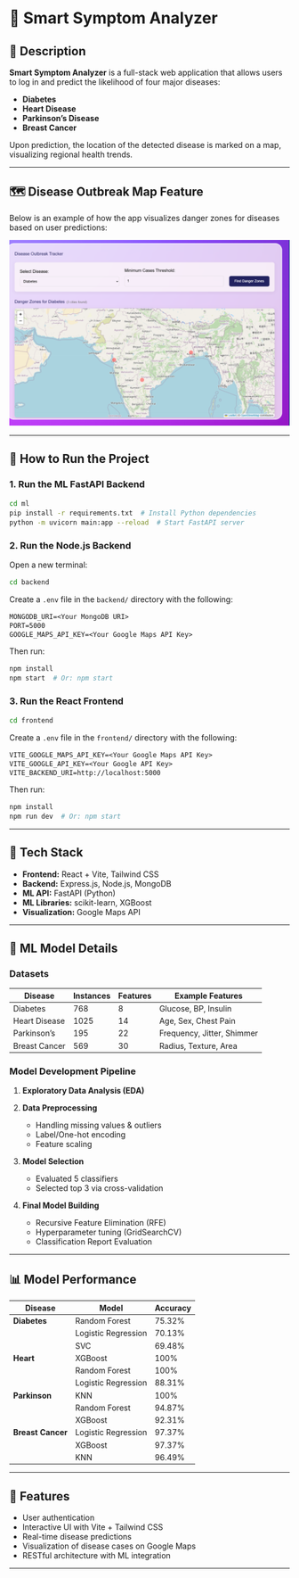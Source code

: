 # 🧠 Smart Symptom Analyzer

## 📝 Description

**Smart Symptom Analyzer** is a full-stack web application that allows users to log in and predict the likelihood of four major diseases:

- **Diabetes**
- **Heart Disease**
- **Parkinson’s Disease**
- **Breast Cancer**

Upon prediction, the location of the detected disease is marked on a map, visualizing regional health trends.

---

## 🗺️ Disease Outbreak Map Feature

Below is an example of how the app visualizes danger zones for diseases based on user predictions:

![Disease Map Screenshot](./ml/disease-map.png)

---

## 🚀 How to Run the Project

### 1. Run the ML FastAPI Backend

```bash
cd ml
pip install -r requirements.txt  # Install Python dependencies
python -m uvicorn main:app --reload  # Start FastAPI server
```

### 2. Run the Node.js Backend

Open a new terminal:

```bash
cd backend
```

Create a `.env` file in the `backend/` directory with the following:

```
MONGODB_URI=<Your MongoDB URI>
PORT=5000
GOOGLE_MAPS_API_KEY=<Your Google Maps API Key>
```

Then run:

```bash
npm install
npm start  # Or: npm start
```

### 3. Run the React Frontend

```bash
cd frontend
```

Create a `.env` file in the `frontend/` directory with the following:

```
VITE_GOOGLE_MAPS_API_KEY=<Your Google Maps API Key>
VITE_GOOGLE_API_KEY=<Your Google API Key>
VITE_BACKEND_URI=http://localhost:5000
```

Then run:

```bash
npm install
npm run dev  # Or: npm start
```

---

## 🧰 Tech Stack

* **Frontend:** React + Vite, Tailwind CSS
* **Backend:** Express.js, Node.js, MongoDB
* **ML API:** FastAPI (Python)
* **ML Libraries:** scikit-learn, XGBoost
* **Visualization:** Google Maps API

---

## 🧪 ML Model Details

### Datasets

| Disease       | Instances | Features | Example Features           |
| ------------- | --------- | -------- | -------------------------- |
| Diabetes      | 768       | 8        | Glucose, BP, Insulin       |
| Heart Disease | 1025      | 14       | Age, Sex, Chest Pain       |
| Parkinson’s   | 195       | 22       | Frequency, Jitter, Shimmer |
| Breast Cancer | 569       | 30       | Radius, Texture, Area      |

### Model Development Pipeline

1. **Exploratory Data Analysis (EDA)**
2. **Data Preprocessing**

   * Handling missing values & outliers
   * Label/One-hot encoding
   * Feature scaling
3. **Model Selection**

   * Evaluated 5 classifiers
   * Selected top 3 via cross-validation
4. **Final Model Building**

   * Recursive Feature Elimination (RFE)
   * Hyperparameter tuning (GridSearchCV)
   * Classification Report Evaluation

---

## 📊 Model Performance

| Disease           | Model               | Accuracy |
| ----------------- | ------------------- | -------- |
| **Diabetes**      | Random Forest       | 75.32%   |
|                   | Logistic Regression | 70.13%   |
|                   | SVC                 | 69.48%   |
| **Heart**         | XGBoost             | 100%     |
|                   | Random Forest       | 100%     |
|                   | Logistic Regression | 88.31%   |
| **Parkinson**     | KNN                 | 100%     |
|                   | Random Forest       | 94.87%   |
|                   | XGBoost             | 92.31%   |
| **Breast Cancer** | Logistic Regression | 97.37%   |
|                   | XGBoost             | 97.37%   |
|                   | KNN                 | 96.49%   |

---

## 📍 Features

* User authentication
* Interactive UI with Vite + Tailwind CSS
* Real-time disease predictions
* Visualization of disease cases on Google Maps
* RESTful architecture with ML integration
---

     
